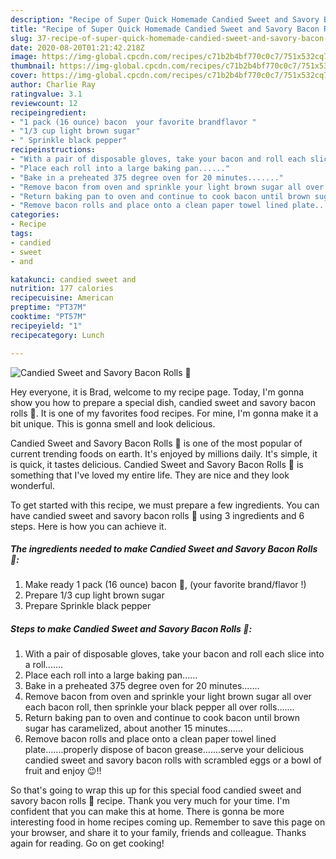 ```yaml
---
description: "Recipe of Super Quick Homemade Candied Sweet and Savory Bacon Rolls 🥓"
title: "Recipe of Super Quick Homemade Candied Sweet and Savory Bacon Rolls 🥓"
slug: 37-recipe-of-super-quick-homemade-candied-sweet-and-savory-bacon-rolls
date: 2020-08-20T01:21:42.218Z
image: https://img-global.cpcdn.com/recipes/c71b2b4bf770c0c7/751x532cq70/candied-sweet-and-savory-bacon-rolls-🥓-recipe-main-photo.jpg
thumbnail: https://img-global.cpcdn.com/recipes/c71b2b4bf770c0c7/751x532cq70/candied-sweet-and-savory-bacon-rolls-🥓-recipe-main-photo.jpg
cover: https://img-global.cpcdn.com/recipes/c71b2b4bf770c0c7/751x532cq70/candied-sweet-and-savory-bacon-rolls-🥓-recipe-main-photo.jpg
author: Charlie Ray
ratingvalue: 3.1
reviewcount: 12
recipeingredient:
- "1 pack (16 ounce) bacon  your favorite brandflavor "
- "1/3 cup light brown sugar"
- " Sprinkle black pepper"
recipeinstructions:
- "With a pair of disposable gloves, take your bacon and roll each slice into a roll......."
- "Place each roll into a large baking pan......"
- "Bake in a preheated 375 degree oven for 20 minutes......."
- "Remove bacon from oven and sprinkle your light brown sugar all over each bacon roll, then sprinkle your black pepper all over rolls......."
- "Return baking pan to oven and continue to cook bacon until brown sugar has caramelized, about another 15 minutes......"
- "Remove bacon rolls and place onto a clean paper towel lined plate.......properly dispose of bacon grease.......serve your delicious candied sweet and savory bacon rolls with scrambled eggs or a bowl of fruit and enjoy 😉!!"
categories:
- Recipe
tags:
- candied
- sweet
- and

katakunci: candied sweet and 
nutrition: 177 calories
recipecuisine: American
preptime: "PT37M"
cooktime: "PT57M"
recipeyield: "1"
recipecategory: Lunch

---
```



![Candied Sweet and Savory Bacon Rolls 🥓](https://img-global.cpcdn.com/recipes/c71b2b4bf770c0c7/751x532cq70/candied-sweet-and-savory-bacon-rolls-🥓-recipe-main-photo.jpg)

Hey everyone, it is Brad, welcome to my recipe page. Today, I'm gonna show you how to prepare a special dish, candied sweet and savory bacon rolls 🥓. It is one of my favorites food recipes. For mine, I'm gonna make it a bit unique. This is gonna smell and look delicious.

Candied Sweet and Savory Bacon Rolls 🥓 is one of the most popular of current trending foods on earth. It's enjoyed by millions daily. It's simple, it is quick, it tastes delicious. Candied Sweet and Savory Bacon Rolls 🥓 is something that I've loved my entire life. They are nice and they look wonderful.




To get started with this recipe, we must prepare a few ingredients. You can have candied sweet and savory bacon rolls 🥓 using 3 ingredients and 6 steps. Here is how you can achieve it.

<!--inarticleads1-->

##### The ingredients needed to make Candied Sweet and Savory Bacon Rolls 🥓:

1. Make ready 1 pack (16 ounce) bacon 🥓, (your favorite brand/flavor !)
1. Prepare 1/3 cup light brown sugar
1. Prepare  Sprinkle black pepper




<!--inarticleads2-->

##### Steps to make Candied Sweet and Savory Bacon Rolls 🥓:

1. With a pair of disposable gloves, take your bacon and roll each slice into a roll.......
1. Place each roll into a large baking pan......
1. Bake in a preheated 375 degree oven for 20 minutes.......
1. Remove bacon from oven and sprinkle your light brown sugar all over each bacon roll, then sprinkle your black pepper all over rolls.......
1. Return baking pan to oven and continue to cook bacon until brown sugar has caramelized, about another 15 minutes......
1. Remove bacon rolls and place onto a clean paper towel lined plate.......properly dispose of bacon grease.......serve your delicious candied sweet and savory bacon rolls with scrambled eggs or a bowl of fruit and enjoy 😉!!




So that's going to wrap this up for this special food candied sweet and savory bacon rolls 🥓 recipe. Thank you very much for your time. I'm confident that you can make this at home. There is gonna be more interesting food in home recipes coming up. Remember to save this page on your browser, and share it to your family, friends and colleague. Thanks again for reading. Go on get cooking!
